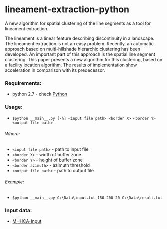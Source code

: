 # lineament-extraction-python
A new algorithm for spatial clustering of the line segments as a tool for lineament extraction.

The lineament is a linear feature describing discontinuity in a landscape. The lineament extraction is not an easy problem. Recently, an automatic approach based on multi-hillshade hierarchic clustering has been developed. An important part of this approach is the spatial line segment clustering. This paper presents a new algorithm for this clustering, based on a facility location algorithm. The results of implementation show acceleration in comparison with its predecessor.

### Requirements: 
* python 2.7 - check [Python](https://www.python.org/downloads/)

### Usage:
* ``$python __main__.py [-h] <input file path> <border X> <border Y> <output file path>``
    
###### Where:
* ``<input file path>``  - path to input file
*    ``<border X>``         - width of buffer zone
*    ``<border Y>``         - height of buffer zone
*    ``<border azimuth>``   - azimuth threshold
*    ``<output file path>`` - path to output file
    
###### Example:
*    ``$python __main__.py C:\Data\input.txt 150 200 20 C:\Data\result.txt``

### Input data:
* [MHHCA-Input](https://github.com/OKaas/LineamentExtraction-MHHCA-Input)
